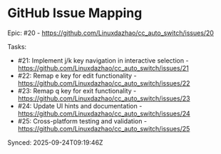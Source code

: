 # GitHub Issue Mapping

Epic: #20 - https://github.com/Linuxdazhao/cc_auto_switch/issues/20

Tasks:
- #21: Implement j/k key navigation in interactive selection - https://github.com/Linuxdazhao/cc_auto_switch/issues/21
- #22: Remap e key for edit functionality - https://github.com/Linuxdazhao/cc_auto_switch/issues/22
- #23: Remap q key for exit functionality - https://github.com/Linuxdazhao/cc_auto_switch/issues/23
- #24: Update UI hints and documentation - https://github.com/Linuxdazhao/cc_auto_switch/issues/24
- #25: Cross-platform testing and validation - https://github.com/Linuxdazhao/cc_auto_switch/issues/25

Synced: 2025-09-24T09:19:46Z
